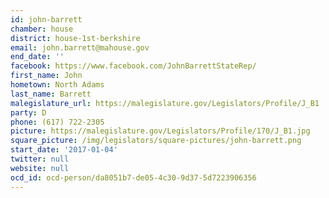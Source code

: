 ```yaml
---
id: john-barrett
chamber: house
district: house-1st-berkshire
email: john.barrett@mahouse.gov
end_date: ''
facebook: https://www.facebook.com/JohnBarrettStateRep/
first_name: John
hometown: North Adams
last_name: Barrett
malegislature_url: https://malegislature.gov/Legislators/Profile/J_B1
party: D
phone: (617) 722-2305
picture: https://malegislature.gov/Legislators/Profile/170/J_B1.jpg
square_picture: /img/legislators/square-pictures/john-barrett.png
start_date: '2017-01-04'
twitter: null
website: null
ocd_id: ocd-person/da8051b7-de05-4c30-9d37-5d7223906356
---
```

